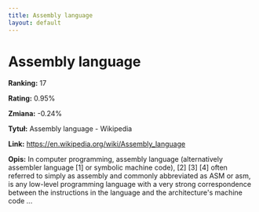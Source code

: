 ```yaml
---
title: Assembly language
layout: default
---
```


# Assembly language

**Ranking:** 17

**Rating:** 0.95%

**Zmiana:** -0.24%

**Tytuł:** Assembly language - Wikipedia

**Link:** https://en.wikipedia.org/wiki/Assembly_language

**Opis:** In computer programming, assembly language (alternatively assembler language [1] or symbolic machine code), [2] [3] [4] often referred to simply as assembly and commonly abbreviated as ASM or asm, is any low-level programming language with a very strong correspondence between the instructions in the language and the architecture's machine code ...


